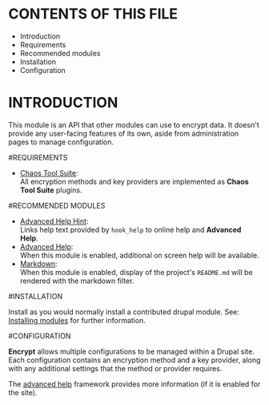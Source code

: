 # CONTENTS OF THIS FILE

* Introduction
* Requirements
* Recommended modules
* Installation
* Configuration


# INTRODUCTION

This module is an API that other modules can use to encrypt data. It
doesn't provide any user-facing features of its own, aside from
administration pages to manage configuration.

#REQUIREMENTS

* [Chaos Tool Suite][1]:  
  All encryption methods and key providers are implemented as **Chaos
  Tool Suite** plugins.

#RECOMMENDED MODULES

* [Advanced Help Hint][5]:  
  Links help text provided by `hook_help` to online help and
  **Advanced Help**.
* [Advanced Help][4]:  
  When this module is enabled, additional on screen help will be
  available.
* [Markdown][6]:  
  When this module is enabled, display of the project's `README.md`
  will be rendered with the markdown filter.

#INSTALLATION

Install as you would normally install a contributed drupal
 module. See: [Installing modules][7] for further information.

#CONFIGURATION

**Encrypt** allows multiple configurations to be managed within a
Drupal site. Each configuration contains an encryption method and a
key provider, along with any additional settings that the method or
provider requires.

The [advanced help](/admin/help/ah/encrypt) framework provides more
information (if it is enabled for the site).

[1]: https://www.drupal.org/project/ctools
[4]: https://www.drupal.org/project/advanced_help
[5]: https://www.drupal.org/project/advanced_help_hint
[6]: https://www.drupal.org/project/markdown
[7]: https://drupal.org/documentation/install/modules-themes/modules-7
